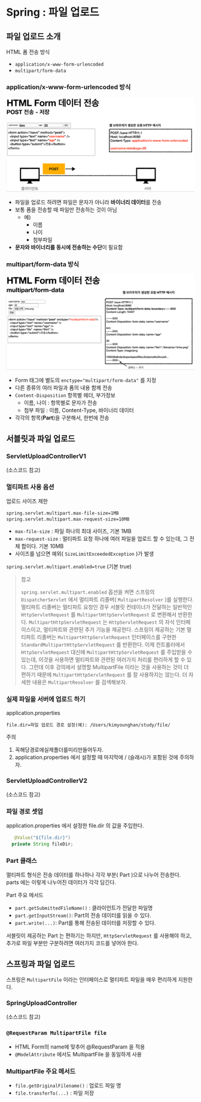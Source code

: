 # Spring : 파일 업로드

## 파일 업로드 소개

HTML 폼 전송 방식

- `application/x-www-form-urlencoded`
- `multipart/form-data`

### application/x-www-form-urlencoded 방식

![application/x-www-form-urlencoded 방식](./image/upload-method-1.png)

- 파일을 업로드 하려면 파일은 문자가 아니라 **바이너리 데이터**를 전송
- 보통 폼을 전송할 때 파일만 전송하는 것이 아님
  - 예)
    - 이름
    - 나이
    - 첨부파일
- **문자와 바이너리를 동시에 전송하는 수단**이 필요함

### multipart/form-data 방식

![application/x-www-form-urlencoded 방식](./image/upload-method-2.png)

- Form 태그에 별도의 `enctype="multipart/form-data"` 를 지정
- 다른 종류의 여러 파일과 폼의 내용 함께 전송
- `Content-Disposition` 항목별 헤더, 부가정보
  - 이름, 나이 : 항목별로 문자가 전송
  - 첨부 파일 : 이름, Content-Type, 바이너리 데이터
- 각각의 항목(**Part**)을 구분해서, 한번에 전송

## 서블릿과 파일 업로드

### ServletUploadControllerV1

(소스코드 참고)

### 멀티파트 사용 옵션

업로드 사이즈 제한

```properties
spring.servlet.multipart.max-file-size=1MB
spring.servlet.multipart.max-request-size=10MB
```

- `max-file-size` : 파일 하나의 최대 사이즈, 기본 1MB
- `max-request-size` : 멀티파트 요청 하나에 여러 파일을 업로드 할 수 있는데, 그 전체 합이다. 기본 10MB
- 사이즈를 넘으면 예외( `SizeLimitExceededException` )가 발생

`spring.servlet.multipart.enabled=true` (기본 true)

> 참고
>
> `spring.servlet.multipart.enabled` 옵션을 켜면 스프링의 `DispatcherServlet` 에서 멀티파트 리졸버( `MultipartResolver` )를 실행한다.
> 멀티파트 리졸버는 멀티파트 요청인 경우 서블릿 컨테이너가 전달하는 일반적인 `HttpServletRequest` 를 `MultipartHttpServletRequest` 로 변환해서 반환한다.
> `MultipartHttpServletRequest` 는 `HttpServletRequest` 의 자식 인터페이스이고, 멀티파트와 관련된 추가 기능을 제공한다.
> 스프링이 제공하는 기본 멀티파트 리졸버는 `MultipartHttpServletRequest` 인터페이스를 구현한 `StandardMultipartHttpServletRequest` 를 반환한다.
> 이제 컨트롤러에서 `HttpServletRequest` 대신에 `MultipartHttpServletRequest` 를 주입받을 수 있는데, 이것을 사용하면 멀티파트와 관련된 여러가지 처리를 편리하게 할 수 있다. 그런데 이후 강의에서 설명할 MultipartFile 이라는 것을 사용하는 것이 더 편하기 때문에 `MultipartHttpServletRequest` 를 잘 사용하지는 않는다. 더 자세한 내용은 `MultipartResolver` 를 검색해보자.

### 실제 파일을 서버에 업로드 하기

application.properties

```properties
file.dir=파일 업로드 경로 설정(예): /Users/kimyounghan/study/file/
```

주의

1. 꼭해당경로에실제폴더를미리만들어두자.
2. application.properties 에서 설정할 때 마지막에 / (슬래시)가 포함된 것에 주의하자.

### ServletUploadControllerV2

(소스코드 참고)

### 파일 경로 셋업

application.properties 에서 설정한 file.dir 의 값을 주입한다.

```java
   @Value("${file.dir}")
  private String fileDir;
```

### Part 클래스

멀티파트 형식은 전송 데이터를 하나하나 각각 부분( Part )으로 나누어 전송한다. 
parts 에는 이렇게 나누어진 데이터가 각각 담긴다.

Part 주요 메서드

- `part.getSubmittedFileName()` : 클라이언트가 전달한 파일명
- `part.getInputStream()`: Part의 전송 데이터를 읽을 수 있다.
- `part.write(...)`: Part를 통해 전송된 데이터를 저장할 수 있다.

서블릿이 제공하는 Part 는 편하기는 하지만, `HttpServletRequest` 를 사용해야 하고, 추가로 파일 부분만 구분하려면 여러가지 코드를 넣어야 한다.

## 스프링과 파일 업로드

스프링은 `MultipartFile` 이라는 인터페이스로 멀티파트 파일을 매우 편리하게 지원한다.

### SpringUploadController

(소스코드 참고)

### `@RequestParam MultipartFile file`

- HTML Form의 name에 맞추어 @RequestParam 을 적용
- `@ModelAttribute` 에서도 MultipartFile 을 동일하게 사용

### MultipartFile 주요 메서드

- `file.getOriginalFilename()` : 업로드 파일 명
- `file.transferTo(...)` : 파일 저장
